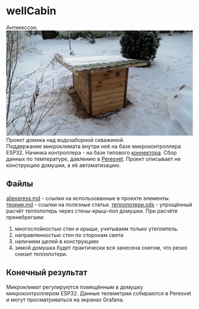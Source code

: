 # wellCabin
Антикессон.
![wellCabin](pics/wellCabin.png)
Проект домика над водозаборной скважиной.  
Поддержание микроклимата внутри неё на базе микроконтроллера ESP32.
Начинка контроллера - на базе типового [коннектора](https://github.com/Vovaman/connectorESP).
Сбор данных по температуре, давлению в [Peresvet](https://github.com/Vovaman/peresvet).
Проект описывает не конструкцию домушки, а её автоматизацию.

## Файлы
[aliexpress.md](aliexpress.md) - ccылки на использованные в проекте элементы.
[теория.md](теория.md) - cсылки на полезные статьи.
[теплопотери.ods](теплопотери.ods) - упрощённый расчёт теплопотерь через стены-крыш-пол домушки.
При расчёте пренебрегаем:
1. многослойностью стен и крыши, учитываем только
утеплитель.
2. направленностью стен по сторонам света
3. наличием щелей в конструкциях
4. зимой домушка будет практически вся занесена снегом,
   что резко снизит теплопотери.

## Конечный результат
Микроклимат регулируются помещённым в домушку микроконтроллером ESP32. 
Данные телеметрии собираются в Peresvet и могут просматриваться на экранах Grafana.
